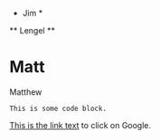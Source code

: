 * Jim *

** Lengel **

# Matt

Matthew

    This is some code block.

[This is the link text](http://www.google.com) to click on Google.


